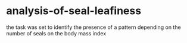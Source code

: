 # analysis-of-seal-leafiness
the task was set to identify the presence of a pattern depending on the number of seals on the body mass index
